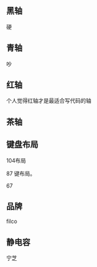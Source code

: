 ## 黑轴
硬

## 青轴

吵


## 红轴

个人觉得红轴才是最适合写代码的轴


## 茶轴




## 键盘布局
104布局


 87 键布局。

67

## 品牌

filco


## 静电容

宁芝


 
 